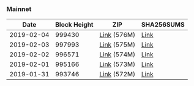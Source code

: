 ### Mainnet

|    Date    | Block Height | ZIP | SHA256SUMS |
| ---------- | ------------ | --- | ---------- |
| 2019-02-04 | 999430 | [Link](https://s3-ap-southeast-2.amazonaws.com/ion-bootstrap/mainnet/2019-02-04/bootstrap.dat.zip) (576M) | [Link](https://s3-ap-southeast-2.amazonaws.com/ion-bootstrap/mainnet/2019-02-04/SHA256SUMS) |
| 2019-02-03 | 997993 | [Link](https://s3-ap-southeast-2.amazonaws.com/ion-bootstrap/mainnet/2019-02-03/bootstrap.dat.zip) (575M) | [Link](https://s3-ap-southeast-2.amazonaws.com/ion-bootstrap/mainnet/2019-02-03/SHA256SUMS) |
| 2019-02-02 | 996571 | [Link](https://s3-ap-southeast-2.amazonaws.com/ion-bootstrap/mainnet/2019-02-02/bootstrap.dat.zip) (574M) | [Link](https://s3-ap-southeast-2.amazonaws.com/ion-bootstrap/mainnet/2019-02-02/SHA256SUMS) |
| 2019-02-01 | 995166 | [Link](https://s3-ap-southeast-2.amazonaws.com/ion-bootstrap/mainnet/2019-02-01/bootstrap.dat.zip) (573M) | [Link](https://s3-ap-southeast-2.amazonaws.com/ion-bootstrap/mainnet/2019-02-01/SHA256SUMS) |
| 2019-01-31 | 993746 | [Link](https://s3-ap-southeast-2.amazonaws.com/ion-bootstrap/mainnet/2019-01-31/bootstrap.dat.zip) (572M) | [Link](https://s3-ap-southeast-2.amazonaws.com/ion-bootstrap/mainnet/2019-01-31/SHA256SUMS) |
